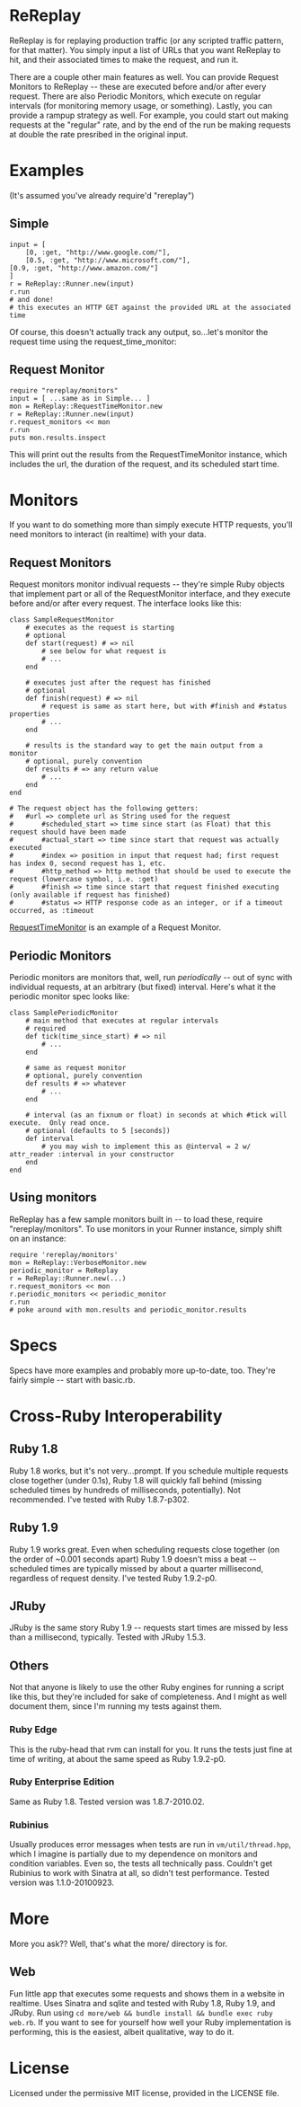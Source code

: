 # ReReplay

ReReplay is for replaying production traffic (or any scripted traffic pattern, for that matter).  You simply input a list of URLs that you want ReReplay to hit, and their associated times to make the request, and run it.

There are a couple other main features as well.  You can provide Request Monitors to ReReplay -- these are executed before and/or after every request.  There are also Periodic Monitors, which execute on regular intervals (for monitoring memory usage, or something).  Lastly, you can provide a rampup strategy as well.  For example, you could start out making requests at the "regular" rate, and by the end of the run be making requests at double the rate presribed in the original input.

# Examples

(It's assumed you've already require'd "rereplay")

## Simple
	input = [
		[0, :get, "http://www.google.com/"],
		[0.5, :get, "http://www.microsoft.com/"],
    [0.9, :get, "http://www.amazon.com/"]
	]
	r = ReReplay::Runner.new(input)
	r.run
	# and done!
	# this executes an HTTP GET against the provided URL at the associated time

Of course, this doesn't actually track any output, so...let's monitor the request time using the request_time_monitor:

## Request Monitor
    require "rereplay/monitors"
    input = [ ...same as in Simple... ]
    mon = ReReplay::RequestTimeMonitor.new
    r = ReReplay::Runner.new(input)
    r.request_monitors << mon
    r.run
    puts mon.results.inspect

This will print out the results from the RequestTimeMonitor instance, which includes the url, the duration of the request, and its scheduled start time.

# Monitors

If you want to do something more than simply execute HTTP requests, you'll need monitors to interact (in realtime) with your data.

## Request Monitors

Request monitors monitor indivual requests -- they're simple Ruby objects that implement part or all of the RequestMonitor interface, and they execute before and/or after every request.  The interface looks like this:

	class SampleRequestMonitor
		# executes as the request is starting
		# optional
		def start(request) # => nil
			# see below for what request is
			# ...
		end
		
		# executes just after the request has finished
		# optional
		def finish(request) # => nil
			# request is same as start here, but with #finish and #status properties
			# ...
		end
		
		# results is the standard way to get the main output from a monitor
		# optional, purely convention
		def results # => any return value
			# ...
		end
	end
	
	# The request object has the following getters:
	# 	#url => complete url as String used for the request
	#		#scheduled_start => time since start (as Float) that this request should have been made
	#		#actual_start => time since start that request was actually executed
	#		#index => position in input that request had; first request has index 0, second request has 1, etc.
	#		#http_method => http method that should be used to execute the request (lowercase symbol, i.e. :get)
	#		#finish => time since start that request finished executing (only available if request has finished)
	#		#status => HTTP response code as an integer, or if a timeout occurred, as :timeout
	
[RequestTimeMonitor](lib/rereplay/monitors/request_time_monitor.rb) is an example of a Request Monitor.

## Periodic Monitors

Periodic monitors are monitors that, well, run *periodically* -- out of sync with individual requests, at an arbitrary (but fixed) interval.  Here's what it the periodic monitor spec looks like:

	class SamplePeriodicMonitor
		# main method that executes at regular intervals
		# required
		def tick(time_since_start) # => nil
			# ...
		end
		
		# same as request monitor
		# optional, purely convention
		def results # => whatever
			# ...
		end
		
		# interval (as an fixnum or float) in seconds at which #tick will execute.  Only read once.
		# optional (defaults to 5 [seconds])
		def interval
			# you may wish to implement this as @interval = 2 w/ attr_reader :interval in your constructor
		end
	end
	
## Using monitors

ReReplay has a few sample monitors built in -- to load these, require "rereplay/monitors".  To use monitors in your Runner instance, simply shift on an instance:

	require 'rereplay/monitors'
	mon = ReReplay::VerboseMonitor.new
	periodic_monitor = ReReplay
	r = ReReplay::Runner.new(...)
	r.request_monitors << mon
	r.periodic_monitors << periodic_monitor
	r.run
	# poke around with mon.results and periodic_monitor.results
	
# Specs

Specs have more examples and probably more up-to-date, too.  They're fairly simple -- start with basic.rb.

# Cross-Ruby Interoperability

## Ruby 1.8

Ruby 1.8 works, but it's not very...prompt.  If you schedule multiple requests close together (under 0.1s), Ruby 1.8 will quickly fall behind (missing scheduled times by hundreds of milliseconds, potentially).  Not recommended.  I've tested with Ruby 1.8.7-p302.

## Ruby 1.9

Ruby 1.9 works great.  Even when scheduling requests close together (on the order of ~0.001 seconds apart) Ruby 1.9 doesn't miss a beat -- scheduled times are typically missed by about a quarter millisecond, regardless of request density.  I've tested Ruby 1.9.2-p0.

## JRuby

JRuby is the same story Ruby 1.9 -- requests start times are missed by less than a millisecond, typically.  Tested with JRuby 1.5.3.

## Others

Not that anyone is likely to use the other Ruby engines for running a script like this, but they're included for sake of completeness.  And I might as well document them, since I'm running my tests against them.

### Ruby Edge

This is the ruby-head that rvm can install for you.  It runs the tests just fine at time of writing, at about the same speed as Ruby 1.9.2-p0.

### Ruby Enterprise Edition

Same as Ruby 1.8.  Tested version was 1.8.7-2010.02.

### Rubinius

Usually produces error messages when tests are run in `vm/util/thread.hpp`, which I imagine is partially due to my dependence on monitors and condition variables.  Even so, the tests all technically pass.  Couldn't get Rubinius to work with Sinatra at all, so didn't test performance.  Tested version was 1.1.0-20100923.

# More

More you ask??  Well, that's what the more/ directory is for.

## Web

Fun little app that executes some requests and shows them in a website in realtime.  Uses Sinatra and sqlite and tested with Ruby 1.8, Ruby 1.9, and JRuby.  Run using `cd more/web && bundle install && bundle exec ruby web.rb`.  If you want to see for yourself how well your Ruby implementation is performing, this is the easiest, albeit qualitative, way to do it.

# License

Licensed under the permissive MIT license, provided in the LICENSE file.
